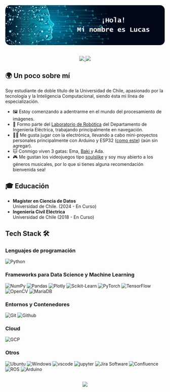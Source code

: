 <div align="center">
    <img src='banner.png' style="border-radius: 15px">
</div>
<br>

<p align="center">
    <a href="https://www.linkedin.com/in/lucas-orellana-jara">
        <img src="https://img.shields.io/badge/LinkedIn-0077B5?style=for-the-badge&logo=linkedin&logoColor=white"/>
    </a>
    <a href="mailto:lucas.orellana.j@ug.uchile.cl">
        <img src="https://img.shields.io/badge/Gmail-D14836?style=for-the-badge&logo=gmail&logoColor=white"/>
    </a>
</p>


## 🌍 Un poco sobre mí
Soy estudiante de doble título de la Universidad de Chile, apasionado por la tecnología y la Inteligencia Computacional, siendo ésta mi línea de especialización.

* 🖼️ Estoy comenzando a adentrarme en el mundo del procesamiento de imágenes.
* 🤖 Formo parte del <a href="https://uchile-robotics.github.io/index.html">Laboratorio de Robótica</a>  del Departamento de Ingeniería Eléctrica, trabajando principalmente en navegación.
* 👨‍💻 Me gusta jugar con la electrónica, llevando a cabo mini-proyectos personales principalmente con Arduino y ESP32 (<a href="">como este</a>) (aún sin agregar).
* 🐱 Conmigo viven 3 gatas: Ema, <a href = "https://www.youtube.com/watch?v=bMueD_ZKEoY"> Baki </a> y Ada.
* 🎮 Me gustan los videojuegos tipo <a href = "https://www.reddit.com/r/SorryLag/comments/swobtc/dark_souls_de_hidetaka_miyazaki_de_la_compa%C3%B1%C3%ADa/">soulslike</a> y soy muy abierto a los géneros musicales, por lo que si tienes alguna recomendación bienvenida sea!

## 🎓 Educación
- **Magíster en Ciencia de Datos**  
  Universidad de Chile. (2024 - En Curso)
- **Ingeniería Civil Eléctrica**  
  Universidad de Chile (2018 - En Curso)

## Tech Stack 🛠️

### Lenguajes de programación

![Python](https://img.shields.io/badge/Python-3776AB?style=flat-square&logo=python&logoColor=white)


### Frameworks para Data Science y Machine Learning

![NumPy](https://img.shields.io/badge/NumPy-777BB4?style=flat-square&logo=numpy&logoColor=white])
![Pandas](https://img.shields.io/badge/Pandas-2C2D72?style=flat-square&logo=pandas&logoColor=white])
![Plotly](https://img.shields.io/badge/Plotly-239120?style=flat-square&logo=plotly&logoColor=white])
![Scikit-Learn](https://img.shields.io/badge/Scikit_Learn-F7931E?style=flat-square&logo=Scikit%20Learn&logoColor=white)
![PyTorch](https://img.shields.io/badge/PyTorch-EE4C2C?style=flat-square&logo=PyTorch&logoColor=white)
![TensorFlow](https://img.shields.io/badge/TensorFlow-FF6F00?style=flat-square&logo=TensorFlow&logoColor=white)
![OpenCV](https://img.shields.io/badge/OpenCV-5C3EE8?style=flat-square&logo=opencv&logoColor=white)
![MariaDB](https://img.shields.io/badge/MariaDB-003545?style=flat-square&logo=mariadb&logoColor=white)


### Entornos y Contenedores

![Git](https://img.shields.io/badge/Git-F05032?style=flat-square&logo=Git&logoColor=white)
![Github](https://img.shields.io/badge/GitHub-100000?style=flat-square&logo=github&logoColor=white)

### Cloud

![GCP](https://img.shields.io/badge/Google_Cloud-4285F4?style=flat-square&logo=google-cloud&logoColor=white)

### Otros

![Ubuntu](https://img.shields.io/badge/Ubuntu-E95420?style=flat-square&logo=ubuntu&logoColor=white)
![Windows](https://img.shields.io/badge/Windows-0078D6?style=flat-square&logo=windows&logoColor=white)
![vscode](https://img.shields.io/badge/VSCode-0078D4?style=flat-square&logo=visual%20studio%20code&logoColor=white)
![jupyter](https://img.shields.io/badge/Jupyter-F37626.svg?&style=flat-square&logo=Jupyter&logoColor=white)
![Jira Software](https://img.shields.io/badge/Jira_Software-0052CC?style=flat-square&logo=Jira%20Software&logoColor=white)
![Confluence](https://img.shields.io/badge/Confluence-172B4D?style=flat-square&logo=Confluence&logoColor=white)
![ROS](https://img.shields.io/badge/ROS-22314E?style=flat-square&logo=ros&logoColor=white)
![Arduino](https://img.shields.io/badge/Arduino-00878F?style=flat-square&logo=arduino&logoColor=white)

<br>

<div align='center'>
<img src="https://github-readme-stats.vercel.app/api?username=El-Luquitas&count_private=true&show_icons=true&custom_title=Github&theme=chartreuse-dark&bg_color=0,000000,130F40&layout=compact&border_radius=8">
</div>
